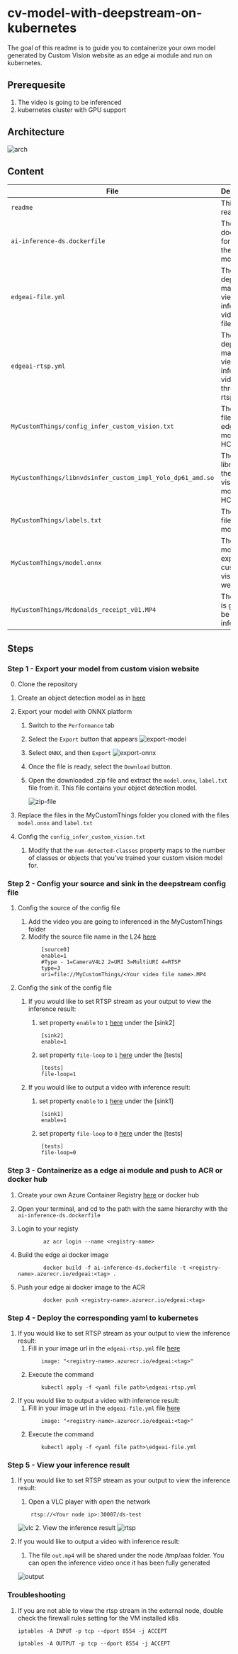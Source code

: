 # cv-model-with-deepstream-on-kubernetes

The goal of this readme is to guide you to containerize your own model generated by Custom Vision website as an edge ai module and run on kubernetes. 

## Prerequesite
1. The video is going to be inferenced
2. kubernetes cluster with GPU support

## Architecture

![arch](docs/images/arch-1.png)

## Content
| File             | Description                                                   |
|-------------------------|---------------------------------------------------------------|
| `readme`    | This readme file |
| `ai-inference-ds.dockerfile`    | The dockerfile for building the edge-ai module |
| `edgeai-file.yml`    | The k8s deployment manifest for viewing the inference video as a file |
| `edgeai-rtsp.yml`    | The k8s deployment manifest for viewing the inference video through rtsp stream |
| `MyCustomThings/config_infer_custom_vision.txt`    | The config file for edge ai module for HCI |
| `MyCustomThings/libnvdsinfer_custom_impl_Yolo_dp61_amd.so`    | The parser library of the custom vision model for HCI VM |
| `MyCustomThings/labels.txt`    | The labels file of the model|
| `MyCustomThings/model.onnx`    | The onnx model export from custom vision website  |
| `MyCustomThings/Mcdonalds_receipt_v01.MP4`    | The video is going to be inferenced |

## Steps
### Step 1 - Export your model from custom vision website
0. Clone the repository
1. Create an object detection model as in [here](https://docs.microsoft.com/en-us/azure/cognitive-services/custom-vision-service/get-started-build-detector)

2. Export your model with ONNX platform
   1. Switch to the `Performance` tab
   2. Select the `Export` button that appears
      ![export-model](docs/images/export-model.png)
   3. Select `ONNX`, and then `Export`
      ![export-onnx](docs/images/export-onnx.png)
   4. Once the file is ready, select the `Download` button. 
   5. Open the downloaded .zip file and extract the `model.onnx`, `label.txt` file from it. This file contains your object detection model.
   
      ![zip-file](docs/images/zip-file.png)
3. Replace the files in the MyCustomThings folder you cloned with the files `model.onnx` and `label.txt` 
4. Config the `config_infer_custom_vision.txt`
   1. Modify that the `num-detected-classes` property maps to the number of classes or objects that you've trained your custom vision model for.  

### Step 2 - Config your source and sink in the deepstream config file
1. Config the source of the config file
   1.  Add the video you are going to inferenced in the MyCustomThings folder
   2.  Modify the source file name in the L24 [here](https://github.com/leannhuang/cv-model-with-deepstream-on-AKS4HCI/blob/main/MyCustomThings/source4_1080p_dec_infer-resnet_tracker_sgie_tiled_display_int8.txt#L24)
        ```
            [source0]
            enable=1
            #Type - 1=CameraV4L2 2=URI 3=MultiURI 4=RTSP
            type=3
            uri=file://MyCustomThings/<Your video file name>.MP4
        ```

2. Config the sink of the config file
   1. If you would like to set RTSP stream as your output to view the inference result:
      1. set property `enable` to `1` [here](https://github.com/leannhuang/cv-model-with-deepstream-on-AKS4HCI/blob/main/MyCustomThings/source4_1080p_dec_infer-resnet_tracker_sgie_tiled_display_int8.txt#L62) under the [sink2]
        ```
            [sink2]
            enable=1
        ```
      2. set property `file-loop` to `1` [here](https://github.com/leannhuang/cv-model-with-deepstream-on-AKS4HCI/blob/main/MyCustomThings/source4_1080p_dec_infer-resnet_tracker_sgie_tiled_display_int8.txt#L174) under the [tests]
        ```
            [tests]
            file-loop=1
        ```
   
   2. If you would like to output a video with inference result:
      1. set property `enable` to `1` [here](https://github.com/leannhuang/cv-model-with-deepstream-on-AKS4HCI/blob/main/MyCustomThings/source4_1080p_dec_infer-resnet_tracker_sgie_tiled_display_int8.txt#L43) under the [sink1]
        ```
            [sink1]
            enable=1
        ```
      2. set property `file-loop` to `0` [here](https://github.com/leannhuang/cv-model-with-deepstream-on-AKS4HCI/blob/main/MyCustomThings/source4_1080p_dec_infer-resnet_tracker_sgie_tiled_display_int8.txt#L174) under the [tests]
        ```
            [tests]
            file-loop=0
        ```

### Step 3 - Containerize as a edge ai module and push to ACR or docker hub
1. Create your own Azure Container Registry [here](https://learn.microsoft.com/en-us/azure/container-registry/container-registry-get-started-portal?tabs=azure-cli) or docker hub
2. Open your terminal, and cd to the path with the same hierarchy with the `ai-inference-ds.dockerfile`
3. Login to your registy
    ```
            az acr login --name <registry-name>
    ```
4. Build the edge ai docker image
        
    ```
            docker build -f ai-inference-ds.dockerfile -t <registry-name>.azurecr.io/edgeai:<tag> .
    ```
5. Push your edge ai docker image to the ACR
    ```
            docker push <registry-name>.azurecr.io/edgeai:<tag>
    ```

### Step 4 - Deploy the corresponding yaml to kubernetes
1. If you would like to set RTSP stream as your output to view the inference result:
   1. Fill in your image url in the `edgeai-rtsp.yml` file [here](https://github.com/leannhuang/cv-model-with-deepstream-on-kubernetes/blob/main/edgeai-rtsp.yml#L26)
        ```
            image: "<registry-name>.azurecr.io/edgeai:<tag>"
        ```
   2. Execute the command
        ```
            kubectl apply -f <yaml file path>\edgeai-rtsp.yml
        ```
2. If you would like to output a video with inference result:
   1. Fill in your image url in the `edgeai-file.yml` file [here](https://github.com/leannhuang/cv-model-with-deepstream-on-kubernetes/blob/main/edgeai-file.yml#L31)
        ```
            image: "<registry-name>.azurecr.io/edgeai:<tag>"
        ```
   2. Execute the command
        ```
            kubectl apply -f <yaml file path>\edgeai-file.yml
        ```

### Step 5 - View your inference result
1. If you would like to set RTSP stream as your output to view the inference result:
   1. Open a VLC player with open the network
    ```
        rtsp://<Your node ip>:30007/ds-test
    ```
    ![vlc](docs/images/vlc-player.png)
   2. View the inference result
    ![rtsp](docs/images/rtsp-result.png)
    
2. If you would like to output a video with inference result:
   1. The file `out.mp4` will be shared under the node /tmp/aaa folder. You can open the inference video once it has been fully generated
   
    ![output](docs/images/output.png)

### Troubleshooting
1. If you are not able to view the rtsp stream in the external node, double check the firewall rules setting for the VM installed k8s
    ```
    iptables -A INPUT -p tcp --dport 8554 -j ACCEPT
    ```

    ```
    iptables -A OUTPUT -p tcp --dport 8554 -j ACCEPT
    ```